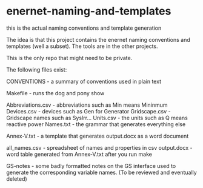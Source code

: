 # enernet-naming-and-templates
this is the actual naming conventions and template generation

The idea is that this project contains the enernet naming conventions and templates (well a subset).
The tools are in the other projects.

This is the only repo that might need to be private.

The following files exist:

CONVENTIONS - a summary of conventions used in plain text 

Makefile - runs the dog and pony show

Abbreviations.csv - abbreviations such as Min means Mininmum
Devices.csv - devices such as Gen for Generator
Gridscape.csv - Gridscape names such as SysIrr...
Units.csv - the units such as Q means reactive power
Names.txt - the grammar that generates everything else

Annex-V.txt - a template that generates output.docx as a word document

all_names.csv - spreadsheet of names and properties in csv
output.docx - word table generated from Annex-V.txt after you run make

GS-notes - some badly formatted notes on the GS interface used to generate
   the corresponding variable names. (To be reviewed and eventually deleted)
